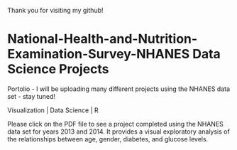 Thank you for visiting my github! 

# National-Health-and-Nutrition-Examination-Survey-NHANES Data Science Projects
Portolio - I will be uploading many different projects using the NHANES data set - stay tuned!

Visualization | Data Science | R

Please click on the PDF file to see a project completed using the NHANES data set for years 2013 and 2014. 
It provides a visual exploratory analysis of the relationships between age, gender, diabetes, and glucose levels.
